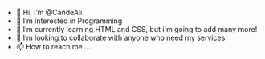 - 👋 Hi, I’m @CandeAli
- 👀 I’m interested in Programming
- 🌱 I’m currently learning HTML and CSS, but i'm going to add many more!
- 💞️ I’m looking to collaborate with anyone who need my services
- 📫 How to reach me ...

<!---
CandeAli/CandeAli is a ✨ special ✨ repository because its `README.md` (this file) appears on your GitHub profile.
You can click the Preview link to take a look at your changes.
--->

